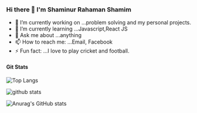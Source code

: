 ### Hi there 👋 I'm Shaminur Rahaman Shamim


- 🔭 I’m currently working on ...problem solving and my personal projects.
- 🌱 I’m currently learning ...Javascript,React JS
- 💬 Ask me about ...anything
- 📫 How to reach me: ...Email, Facebook
- ⚡ Fun fact: ...I love to play cricket and football.

#### Git Stats

![Top Langs](https://github-readme-stats.vercel.app/api/top-langs/?username=shamim392&theme=tokyonight&layout=compact)

![github stats](https://github-readme-stats.vercel.app/api?username=shamim392&theme=tokyonight)

![Anurag's GitHub stats](https://github-readme-stats.vercel.app/api?username=shamim392&show_icons=true&theme=tokyonight)

